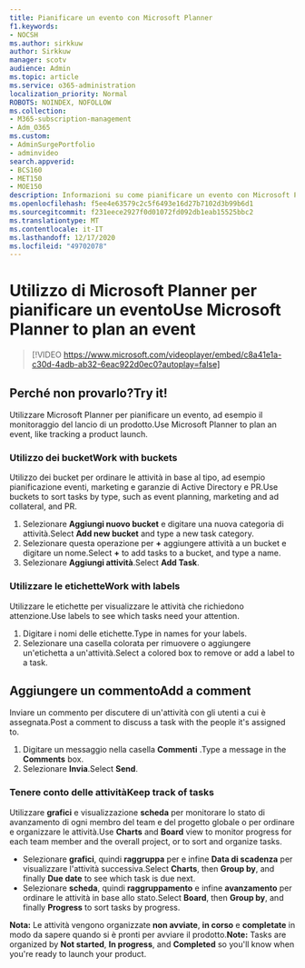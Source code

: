 ```yaml
---
title: Pianificare un evento con Microsoft Planner
f1.keywords:
- NOCSH
ms.author: sirkkuw
author: Sirkkuw
manager: scotv
audience: Admin
ms.topic: article
ms.service: o365-administration
localization_priority: Normal
ROBOTS: NOINDEX, NOFOLLOW
ms.collection:
- M365-subscription-management
- Adm_O365
ms.custom:
- AdminSurgePortfolio
- adminvideo
search.appverid:
- BCS160
- MET150
- MOE150
description: Informazioni su come pianificare un evento con Microsoft Planner.
ms.openlocfilehash: f5ee4e63579c2c5f6493e16d27b7102d3b99b6d1
ms.sourcegitcommit: f231eece2927f0d01072fd092db1eab15525bbc2
ms.translationtype: MT
ms.contentlocale: it-IT
ms.lasthandoff: 12/17/2020
ms.locfileid: "49702078"
---
```

# <a name="use-microsoft-planner-to-plan-an-event"></a><span data-ttu-id="d361a-103">Utilizzo di Microsoft Planner per pianificare un evento</span><span class="sxs-lookup"><span data-stu-id="d361a-103">Use Microsoft Planner to plan an event</span></span>

> [!VIDEO https://www.microsoft.com/videoplayer/embed/c8a41e1a-c30d-4adb-ab32-6eac922d0ec0?autoplay=false]

## <a name="try-it"></a><span data-ttu-id="d361a-104">Perché non provarlo?</span><span class="sxs-lookup"><span data-stu-id="d361a-104">Try it!</span></span>

<span data-ttu-id="d361a-105">Utilizzare Microsoft Planner per pianificare un evento, ad esempio il monitoraggio del lancio di un prodotto.</span><span class="sxs-lookup"><span data-stu-id="d361a-105">Use Microsoft Planner to plan an event, like tracking a product launch.</span></span>

### <a name="work-with-buckets"></a><span data-ttu-id="d361a-106">Utilizzo dei bucket</span><span class="sxs-lookup"><span data-stu-id="d361a-106">Work with buckets</span></span>

<span data-ttu-id="d361a-107">Utilizzo dei bucket per ordinare le attività in base al tipo, ad esempio pianificazione eventi, marketing e garanzie di Active Directory e PR.</span><span class="sxs-lookup"><span data-stu-id="d361a-107">Use buckets to sort tasks by type, such as event planning, marketing and ad collateral, and PR.</span></span>

1. <span data-ttu-id="d361a-108">Selezionare  **Aggiungi nuovo bucket**  e digitare una nuova categoria di attività.</span><span class="sxs-lookup"><span data-stu-id="d361a-108">Select  **Add new bucket**  and type a new task category.</span></span>
2. <span data-ttu-id="d361a-109">Selezionare questa operazione per  **+**  aggiungere attività a un bucket e digitare un nome.</span><span class="sxs-lookup"><span data-stu-id="d361a-109">Select  **+**  to add tasks to a bucket, and type a name.</span></span>
3. <span data-ttu-id="d361a-110">Selezionare  **Aggiungi attività**.</span><span class="sxs-lookup"><span data-stu-id="d361a-110">Select  **Add Task**.</span></span>

### <a name="work-with-labels"></a><span data-ttu-id="d361a-111">Utilizzare le etichette</span><span class="sxs-lookup"><span data-stu-id="d361a-111">Work with labels</span></span>

<span data-ttu-id="d361a-112">Utilizzare le etichette per visualizzare le attività che richiedono attenzione.</span><span class="sxs-lookup"><span data-stu-id="d361a-112">Use labels to see which tasks need your attention.</span></span>

1. <span data-ttu-id="d361a-113">Digitare i nomi delle etichette.</span><span class="sxs-lookup"><span data-stu-id="d361a-113">Type in names for your labels.</span></span>
2. <span data-ttu-id="d361a-114">Selezionare una casella colorata per rimuovere o aggiungere un'etichetta a un'attività.</span><span class="sxs-lookup"><span data-stu-id="d361a-114">Select a colored box to remove or add a label to a task.</span></span>

## <a name="add-a-comment"></a><span data-ttu-id="d361a-115">Aggiungere un commento</span><span class="sxs-lookup"><span data-stu-id="d361a-115">Add a comment</span></span>

<span data-ttu-id="d361a-116">Inviare un commento per discutere di un'attività con gli utenti a cui è assegnata.</span><span class="sxs-lookup"><span data-stu-id="d361a-116">Post a comment to discuss a task with the people it's assigned to.</span></span>

1. <span data-ttu-id="d361a-117">Digitare un messaggio nella casella  **Commenti**  .</span><span class="sxs-lookup"><span data-stu-id="d361a-117">Type a message in the  **Comments**  box.</span></span>
2. <span data-ttu-id="d361a-118">Selezionare  **Invia**.</span><span class="sxs-lookup"><span data-stu-id="d361a-118">Select  **Send**.</span></span>

### <a name="keep-track-of-tasks"></a><span data-ttu-id="d361a-119">Tenere conto delle attività</span><span class="sxs-lookup"><span data-stu-id="d361a-119">Keep track of tasks</span></span>

<span data-ttu-id="d361a-120">Utilizzare  **grafici**  e visualizzazione  **scheda**  per monitorare lo stato di avanzamento di ogni membro del team e del progetto globale o per ordinare e organizzare le attività.</span><span class="sxs-lookup"><span data-stu-id="d361a-120">Use  **Charts**  and  **Board**  view to monitor progress for each team member and the overall project, or to sort and organize tasks.</span></span>

- <span data-ttu-id="d361a-121">Selezionare  **grafici**, quindi **raggruppa** per e infine **Data di scadenza**  per visualizzare l'attività successiva.</span><span class="sxs-lookup"><span data-stu-id="d361a-121">Select  **Charts**, then **Group by**, and finally **Due date**  to see which task is due next.</span></span>
- <span data-ttu-id="d361a-122">Selezionare  **scheda**, quindi **raggruppamento** e infine **avanzamento**  per ordinare le attività in base allo stato.</span><span class="sxs-lookup"><span data-stu-id="d361a-122">Select  **Board**, then **Group by**, and finally **Progress**  to sort tasks by progress.</span></span>

<span data-ttu-id="d361a-123">**Nota:**  Le attività vengono organizzate  **non avviate**,  **in corso** e  **completate**  in modo da sapere quando si è pronti per avviare il prodotto.</span><span class="sxs-lookup"><span data-stu-id="d361a-123">**Note:**  Tasks are organized by  **Not started**,  **In progress**, and  **Completed**  so you'll know when you're ready to launch your product.</span></span>